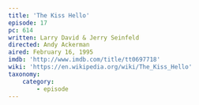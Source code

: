 ```yaml
---
title: 'The Kiss Hello'
episode: 17
pc: 614
written: Larry David & Jerry Seinfeld
directed: Andy Ackerman
aired: February 16, 1995
imdb: 'http://www.imdb.com/title/tt0697718'
wiki: 'https://en.wikipedia.org/wiki/The_Kiss_Hello'
taxonomy:
    category:
        - episode
---
```


